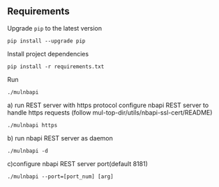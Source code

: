 ## Requirements
Upgrade `pip` to the latest version

	pip install --upgrade pip
    
Install project dependencies

    pip install -r requirements.txt

Run

    ./mulnbapi

 a) run REST server with https protocol
    configure nbapi REST server to handle https requests
    (follow mul-top-dir/utils/nbapi-ssl-cert/README)
    
    ./mulnbapi https

 b) run nbapi REST server as daemon

    ./mulnbapi -d

 c)configure nbapi REST server port(default 8181)

    ./mulnbapi --port=[port_num] [arg]
